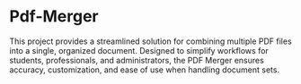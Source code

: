 # Pdf-Merger
This project provides a streamlined solution for combining multiple PDF files into a single, organized document. Designed to simplify workflows for students, professionals, and administrators, the PDF Merger ensures accuracy, customization, and ease of use when handling document sets.
